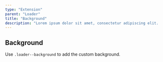 ```yaml
---
type: "Extension"
parent: "Loader"
title: "Background"
description: "Lorem ipsum dolor sit amet, consectetur adipiscing elit. Nunc tempus laoreet leo sit amet iaculis."
---
```


## Background

Use `.loader--background` to add the custom background.

<demo>
  <demovanilla src="inline/core/loader/background-spinner">
  </demovanilla>
  <demovanilla src="inline/core/loader/background-direction">
  </demovanilla>
  <demovanilla src="inline/core/loader/background-size">
  </demovanilla>
</demo>
